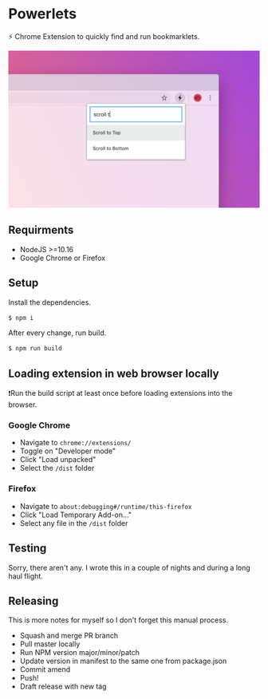 # Powerlets

⚡️ Chrome Extension to quickly find and run bookmarklets.

![Screenshot of Powerlets](screenshot.png)

## Requirments

- NodeJS >=10.16
- Google Chrome or Firefox

## Setup

Install the dependencies.

```bash
$ npm i
```

After every change, run build.

```bash
$ npm run build
```

## Loading extension in web browser locally

❗️Run the build script at least once before loading extensions into the browser.

### Google Chrome

- Navigate to `chrome://extensions/`
- Toggle on "Developer mode"
- Click "Load unpacked"
- Select the `/dist` folder

### Firefox

- Navigate to `about:debugging#/runtime/this-firefox`
- Click "Load Temporary Add-on..."
- Select any file in the `/dist` folder

## Testing

Sorry, there aren't any. I wrote this in a couple of nights and during a long haul flight.

## Releasing

This is more notes for myself so I don't forget this manual process.

- Squash and merge PR branch
- Pull master locally
- Run NPM version major/minor/patch
- Update version in manifest to the same one from package.json
- Commit amend
- Push!
- Draft release with new tag
